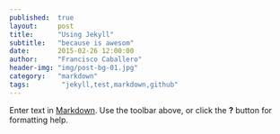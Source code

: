 ```yaml
---
published:  true
layout:     post
title:      "Using Jekyll"
subtitle:   "because is awesom"
date:       2015-02-26 12:00:00
author:     "Francisco Caballero"
header-img: "img/post-bg-01.jpg"
category:   "markdown"
tags:        "jekyll,test,markdown,github"
---
```


Enter text in [Markdown](http://daringfireball.net/projects/markdown/). Use the toolbar above, or click the **?** button for formatting help.
